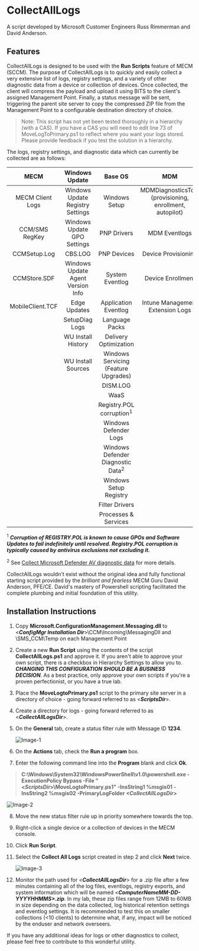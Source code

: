 # CollectAllLogs
A script developed by Microsoft Customer Engineers Russ Rimmerman and David Anderson.
## Features
CollectAllLogs is designed to be used with the **Run Scripts** feature of MECM (SCCM). The purpose of CollectAllLogs is to quickly and easily collect a very extensive list of logs, registry settings, and a variety of other diagnostic data from a device or collection of devices.  Once collected, the client will compress the payload and upload it using BITS to the client's assigned Management Point. Finally, a status message will be sent, triggering the parent site server to copy the compressed ZIP file from the Management Point to a configurable destination directory of choice.

>Note: This script has not yet been tested thoroughly in a hierarchy (with a CAS).  If you have a CAS you will need to edit line 73 of MoveLogToPrimary.ps1 to reflect where you want your logs stored. Please provide feedback if you test the solution in a hierarchy.

The logs, registry settings, and diagnostic data which can currently be collected are as follows:

| MECM | Windows Update | Base OS |        MDM       |    Office365   |3rd Party|
|:-------------:|:----------------:|:-------------:|:------------------:|:-----------:|:---------:|
|MECM Client Logs|Windows Update Registry Settings|Windows Setup|MDMDiagnosticsTool \(provisioning, enrollment, autopilot\)|OneDrive Logs|Symantec Antivirus Exclusions|
|CCM/SMS RegKey|Windows Update GPO Settings|PNP Drivers|MDM Eventlogs | | | |
|CCMSetup.Log |CBS.LOG         |PNP Devices|Device Provisioning | | |
|CCMStore.SDF |Windows Update Agent Version Info|System Eventlog|   Device Enrollment | | |
|MobileClient.TCF|Edge Updates |Application Eventlog|Intune Management Extension Logs| | |
|             |SetupDiag Logs  |Language Packs| | | |
|             |WU Install History|Delivery Optimization||||
|             |WU Install Sources|Windows Servicing (Feature Upgrades)| | | |
|             |                |   DISM.LOG   | | | |
|             |                |WaaS | | | |
|             |                |Registry.POL corruption<sup>1</sup> | | | |
|             |                |Windows Defender Logs | | | |
|             |                |Windows Defender Diagnostic Data<sup>2</sup>| | | |
|             |                |Windows Setup Registry | | | | 
|             |                |Filter Drivers | | | |
|             |                |Processes & Services | | | |


<sup>1</sup> ***Corruption of REGISTRY.POL is known to cause GPOs and Software Updates to fail indefinitely until resolved. Registry.POL corruption is typically caused by antivirus exclusions not excluding it.***

<sup>2</sup> See [Collect Microsoft Defender AV diagnostic data](https://docs.microsoft.com/en-us/windows/security/threat-protection/microsoft-defender-antivirus/collect-diagnostic-data) for more details.

CollectAllLogs wouldn't exist without the original idea and fully functional starting script provided by the *brilliant and fearless* MECM Guru David Anderson, PFE/CE.  David's mastery of Powershell scripting facilitated the complete plumbing and initial foundation of this utility.

## Installation Instructions
1. Copy **Microsoft.ConfigurationManagement.Messaging.dll** to \<***ConfigMgr Installation Dir***\>\CCM\Incoming\MessagingDll and \SMS_CCM\Temp on each Management Point
2. Create a new **Run Script** using the contents of the script **CollectAllLogs.ps1** and approve it. If you aren't able to approve your own script, there is a checkbox in Hierarchy Settings to allow you to. ***CHANGING THIS CONFIGURATION SHOULD BE A BUSINESS DECISION***. As a best practice, only approve your own scripts if you're a proven perfectionist, or you have a true lab.
3. Place the **MoveLogtoPrimary.ps1** script to the primary site server in a directory of choice - going forward referred to as \<***ScriptsDir***\>.
4. Create a directory for logs - going forward referred to as \<***CollectAllLogsDir***\>.
5. On the **General** tab, create a status filter rule with Message ID **1234**.

   ![Image-1](https://rimcoblob.blob.core.windows.net/blogimg/CollectAllLogs/img1.png "Image-1")

6. On the **Actions** tab, check the **Run a program** box.
7. Enter the following command line into the **Program** blank and click **Ok**.

  > **C:\Windows\System32\WindowsPowerShell\v1.0\powershell.exe -ExecutionPolicy Bypass -File "\<***ScriptsDir***\>\MoveLogtoPrimary.ps1" -InsString1 %msgis01 -InsString2 %msgis02 -PrimaryLogFolder ***\<CollectAllLogsDir\>*****


   ![Image-2](https://rimcoblob.blob.core.windows.net/blogimg/CollectAllLogs/img3.png "Image-2")

8. Move the new status filter rule up in priority somewhere towards the top.
9. Right-click a single device or a collection of devices in the MECM console.
10. Click **Run Script**.
11. Select the **Collect All Logs** script created in step 2 and click **Next** twice.

    ![Image-3](https://rimcoblob.blob.core.windows.net/blogimg/CollectAllLogs/img2.png "Image-3")

12. Monitor the path used for \<***CollectAllLogsDir***\> for a .zip file after a few minutes containing all of the log files, eventlogs, registry exports, and system information which will be named \<***ComputerNameMM-DD-YYYYHHMMS\>.zip***.  In my lab, these zip files range from 12MB to 60MB in size depending on the data collected, log historical retention settings and eventlog settings.  It is recommended to test this on smaller collections (<10 clients) to determine what, if any, impact will be noticed by the enduser and network overseers.

If you have any additional ideas for logs or other diagnostics to collect, please feel free to contribute to this wonderful utility.